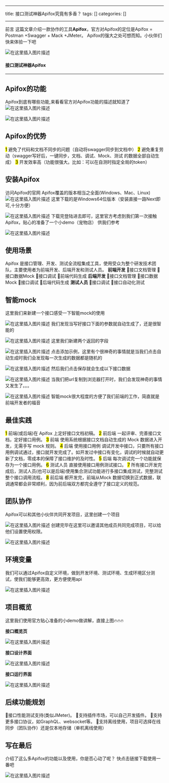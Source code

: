 
--- 
title:  接口测试神器Apifox究竟有多香？ 
tags: []
categories: [] 

---
前言 这篇文章介绍一款协作的工具**Apifox**，官方对Apifox的定位是Apifox = Postman +Swagger + Mack +JMeter。 Apifox的强大之处可想而知。小伙伴们快来体验一下吧 

<img src="https://img-blog.csdnimg.cn/3861001de7f341848ba95a0c1d7fca4f.png" alt="在这里插入图片描述">



#### 接口测试神器Apifox
- - - - - - - - - - - 


## Apifox的功能

Apifox到底有哪些功能,来看看官方对Apifox功能的描述就知道了 <img src="https://img-blog.csdnimg.cn/42abf79355f04ccca20091c6748b3dd7.png" alt="在这里插入图片描述">

<img src="https://img-blog.csdnimg.cn/4ab095bdd5ce4a8ea70b07bf7f1b776d.png" alt="在这里插入图片描述">

## Apifox的优势

<mark>1</mark> 避免了代码和文档不同步的问题（自动将swagger同步到文档中） <mark>2</mark> 避免重复劳动（swagger写好后，一键同步，文档、调试、Mock、测试 的数据全部自动生成） <mark>3</mark> 开发效率高（功能很强大。比如：可以在自测时指定全局的token）

## 安装Apifox

访问Apifox的官网  Apifox覆盖的版本相当之全面(Windows、Mac、Linux) <img src="https://img-blog.csdnimg.cn/f40f28db507744ca9e5bdc80d8821bf8.png" alt="在这里插入图片描述"> 这里下载的是Windows64位版本（安装直接一路Next即可,十分方便）

<img src="https://img-blog.csdnimg.cn/40ba7ef106e545ff999cc55a03e3be97.png" alt="在这里插入图片描述"> 下载完登陆进去即可，这里官方考虑到我们第一次接触Apifox，贴心的准备了一个小demo（宠物店） 供我们参考

<img src="https://img-blog.csdnimg.cn/9554bc910c5a49d1b990c1e9b85577be.png" alt="在这里插入图片描述">

## 使用场景

Apifox 是接口管理、开发、测试全流程集成工具，使用受众为整个研发技术团队，主要使用者为前端开发、后端开发和测试人员。 **前端开发** 💬接口文档管理 💬接口数据Mock 💬接口调试 💬前端代码生成 **后端开发** 💬接口文档管理 💬接口数据Mock 💬接口调试 💬后端代码生成 **测试人员** 💬接口调试 💬接口自动化测试

## 智能mock

这里我们来新建一个接口感受一下智能mock的使用

<img src="https://img-blog.csdnimg.cn/8ad6e0befaec4f8da7ab52f2f821c2e2.png" alt="在这里插入图片描述"> 我们发现当写好接口下面的参数就自动生成了，还是很智能的

<img src="https://img-blog.csdnimg.cn/d00f157558b148998c1867fc5654e9da.png" alt="在这里插入图片描述"> 这里我们新建两个返回的字段

<img src="https://img-blog.csdnimg.cn/cfac78581f514278baae56a87ff7b343.png" alt="在这里插入图片描述"> 点击添加示例，这里有个很神奇的事情就是当我们点击自动生成时我们会发现每一次生成的数据都是随机的

<img src="https://img-blog.csdnimg.cn/4b98772f8e84481182981ef9a90035e2.png" alt="在这里插入图片描述"> 然后我们点击保存就会生成以下接口数据

<img src="https://img-blog.csdnimg.cn/a9182f9ee6fe492a83f0589298c6579a.png" alt="在这里插入图片描述"> 当我们把url复制到浏览器打开时，我们会发现神奇的事情又发生了。。。

<img src="https://img-blog.csdnimg.cn/1c1f3d4afa3c45f4892329c0403092f4.png" alt="在这里插入图片描述"> 智能mock很大程度的方便了我们前端的工作，简直就是前端开发者的福音

## 最佳实践

<mark>1</mark> 前端(或后端)在 Apifox 上定好接口文档初稿。 <mark>2</mark> 前后端 一起评审、完善接口文档，定好接口用例。 <mark>3</mark> 前端 使用系统根据接口文档自动生成的 Mock 数据进入开发，无需手写 mock 规则。 <mark>4</mark> 后端 使用接口用例 调试开发中接口，只要所有接口用例调试通过，接口就开发完成了。如开发过中接口有变化，调试的时候就自动更新了文档，零成本的保障了接口维护的及时性。 <mark>5</mark> 后端 每次调试完一个功能就保存为一个接口用例。 <mark>6</mark> 测试人员 直接使用接口用例测试接口。 <mark>7</mark> 所有接口开发完成后，测试人员(也可以是后端)使用集合测试功能进行多接口集成测试，完整测试整个接口调用流程。 <mark>8</mark> 前后端 都开发完，前端从Mock 数据切换到正式数据，联调通常都会非常顺利，因为前后端双方都完全遵守了接口定义的规范。

## 团队协作

Apifox可以和其他小伙伴共同开发项目，这里创建一个项目

<img src="https://img-blog.csdnimg.cn/64f2022c741e4f0490bd6a0bbcfd4aa6.png" alt="在这里插入图片描述"> 创建完毕在这里可以邀请其他成员共同完成项目，可以给他们设置使用权限。

<img src="https://img-blog.csdnimg.cn/b7baef4e8c7f4b47bd4ba24666041793.png" alt="在这里插入图片描述">

## 环境变量

我们可以通过Apifox自定义环境，做到开发环境、测试环境、生成环境区分测试，使我们能够更高效，更方便使用api

<img src="https://img-blog.csdnimg.cn/618d9b471ca84b2ebe68811234759768.png" alt="在这里插入图片描述">

## 项目概览

这里我们使用官方贴心准备的小demo做讲解，直接上图🔥🔥🔥

**接口概览页**

<img src="https://img-blog.csdnimg.cn/151014811cb74b25a47d73888ef3cb7b.png" alt="在这里插入图片描述">

**接口设计界面**

<img src="https://img-blog.csdnimg.cn/d069c9d3e54d45e28e43ee6855adbcb4.png" alt="在这里插入图片描述">

**接口运行界面**

<img src="https://img-blog.csdnimg.cn/313f6d76b70c4beca9053705680928cf.png" alt="在这里插入图片描述">

## 后续功能规划

💬接口性能测试支持(类似JMeter)。 💬支持插件市场，可以自己开发插件。 💬支持更多接口协议，如GraphQL、websocket等。 💬支持离线使用，项目可选择在线同步（团队协作）还是仅本地存储（单机离线使用）

## 写在最后

介绍了这么多Apifox的功能以及使用，你是否心动了呢？ 快点击链接下载使用一番吧 

<img src="https://img-blog.csdnimg.cn/04c7184d3eb4479e869f0dfbc3ebd60d.png" alt="在这里插入图片描述">
